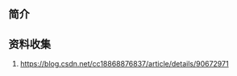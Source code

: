 

## 简介



## 资料收集



1. https://blog.csdn.net/cc18868876837/article/details/90672971















